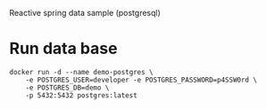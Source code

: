 Reactive spring data sample (postgresql)

# Run data base
```
docker run -d --name demo-postgres \
    -e POSTGRES_USER=developer -e POSTGRES_PASSWORD=p4SSW0rd \
    -e POSTGRES_DB=demo \
    -p 5432:5432 postgres:latest

```